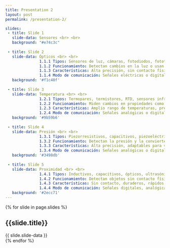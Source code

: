 ```yaml
---
title: Presentation 2
layout: post
permalink: /presentation-2/

slides:
 - title: Slide 1
   slide-data: Sensores <br> <br> 
   background: "#e74c3c"
     
 - title: Slide 2
   slide-data: Ópticos <br> <br> 
               1.1.1 Tipos: Sensores de luz, cámaras, fotodiodos, fototransistores, infrarrojos <br>
               1.1.2 Funcionamiento: Detectan cambios en la luz o usan la luz para medir propiedades físicas <br>
               1.1.3 Características: Alta precisión, sin contacto físico, rápidos, versátiles <br>
               1.1.4 Modo de comunicación: Señales eléctricas o digitales <br>
   background: '#f1c40f'
   
 - title: Slide 3
   slide-data: Temperatura <br> <br> 
               1.2.1 Tipos: Termopares, termistores, RTD, sensores infrarrojos <br>
               1.2.2 Funcionamiento: Miden cambios en propiedades como resistencia eléctrica o radiación térmica <br>
               1.2.3 Características: Amplio rango de temperaturas, precisión variable según el tipo de sensor <br>
               1.2.4 Modo de comunicación: Señales analógicas o digitales <br>
   background: '#9b59b6'
   
 - title: Slide 4
   slide-data: Presión <br> <br> 
               1.3.1 Tipos: Piezorresistivos, capacitivos, piezoeléctricos, de resonancia <br>
               1.3.2 Funcionamiento: Detectan la presión y la convierten en una señal eléctrica proporcional <br>
               1.3.3 Características: Alta precisión, adaptables para varios rangos de presión <br>
               1.3.4 Modo de comunicación: Señales analógicas o digitales <br>
   background: '#3498db'
   
 - title: Slide 5
   slide-data: Proximidad <br> <br> 
               1.4.1 Tipos: Inductivos, capacitivos, ópticos, ultrasónicos <br>
               1.4.2 Funcionamiento: Detectan objetos sin contacto físico usando ondas electromagnéticas o ultrasónicas <br>
               1.4.3 Características: Sin contacto, duraderos, rápidos en la detección <br>
               1.4.4 Modo de comunicación: Señales digitales, analógicas o inalámbricas <br>
   background: '#2ecc71'
---
```


{% for slide in page.slides %}                  
<section data-background="{% if slide.background %}{{slide.background}}{% else %}{{page.background}}{% endif %}"><h1>{{slide.title}}</h1>{{ slide.slide-data }}</section>
{% endfor %}
